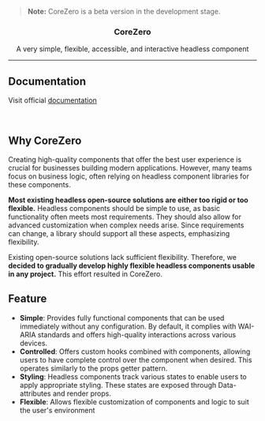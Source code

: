 > **Note:** CoreZero is a beta version in the development stage.

<h3 align="center">
  CoreZero
</h3>

<p align="center">
 A very simple, flexible, accessible, and interactive headless component
</p>

---

## Documentation

Visit official <a href="https://core-zero-docs.vercel.app/" target="_blank">documentation</a>


<br />

## Why CoreZero

Creating high-quality components that offer the best user experience is crucial for businesses building modern applications. However, many teams focus on business logic, often relying on headless component libraries for these components.

**Most existing headless open-source solutions are either too rigid or too flexible.** Headless components should be simple to use, as basic functionality often meets most requirements. They should also allow for advanced customization when complex needs arise. Since requirements can change, a library should support all these aspects, emphasizing flexibility.

Existing open-source solutions lack sufficient flexibility. Therefore, we **decided to gradually develop highly flexible headless components usable in any project.** This effort resulted in CoreZero.

## Feature

- **Simple**: Provides fully functional components that can be used immediately without any configuration. By default, it complies with WAI-ARIA standards and offers high-quality interactions across various devices.
- **Controlled**: Offers custom hooks combined with components, allowing users to have complete control over the component when desired. This operates similarly to the props getter pattern.
- **Styling**: Headless components track various states to enable users to apply appropriate styling. These states are exposed through Data-attributes and render props.
- **Flexible**: Allows flexible customization of components and logic to suit the user's environment


